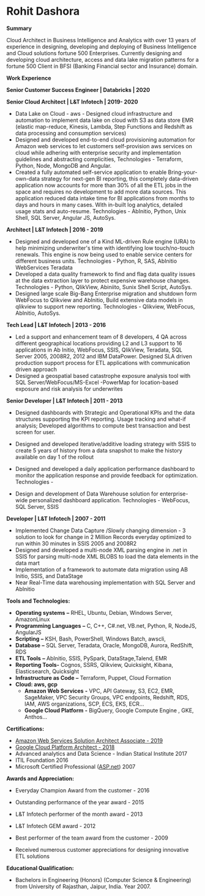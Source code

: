 # **Rohit Dashora**

**Summary**

Cloud Architect in Business Intelligence and Analytics with over 13 years of experience in designing, developing and deploying of Business Intelligence and Cloud solutions fortune 500 Enterprises. Currently designing and developing cloud architecture, access and data lake migration patterns for a fortune 500 Client in BFSI (Banking Financial sector and Insurance) domain.

**Work Experience**

**Senior Customer Success Engineer | Databricks | 2020**

**Senior Cloud Architect | L&amp;T Infotech | 2019- 2020**

  - Data Lake on Cloud - aws - Designed cloud infrastructure and automation to implement data lake on cloud with S3 as data store EMR (elastic map-reduce, Kinesis, Lambda, Step Functions and Redshift as data processing and consumption services)
  - Designed and developed end-to-end cloud provisioning automation for Amazon web services to let customers self-provision aws services on cloud while adhering with enterprise security and implementation guidelines and abstracting complicities, Technologies - Terraform, Python, Node, MongoDB and Angular.
  - Created a fully automated self-service application to enable Bring-your-own-data strategy for next-gen BI reporting, this completely data-driven application now accounts for more than 30% of all the ETL jobs in the space and requires no development to add more data sources. This application reduced data intake time for BI applications from months to days and hours in many cases. With in-built log analytics, detailed usage stats and auto-resume. Technologies - AbInitio, Python, Unix Shell, SQL Server, Angular JS, AutoSys.

**Architect | L&amp;T Infotech | 2016 - 2019**

  - Designed and developed one of a Kind ML-driven Rule engine (URA) to help minimizing underwriter&#39;s time with identifying low touch/no-touch renewals. This engine is now being used to enable service centers for different business units. Technologies - Python, R, SAS, AbInitio WebServices Teradata
  - Developed a data quality framework to find and flag data quality issues at the data extraction layer to protect expensive warehouse changes. Technologies - Python, QlikView, Abiniito, Sunix Shell Script, AutoSys.
  - Designed large scale Big-Bang Enterprise migration and shutdown form WebFocus to Qlikview and AbInitio, Build extensive data models in qlikview to support new reporting. Technologies - Qlikview, WebFocus, AbInitio, AutoSys.

**Tech Lead | L&amp;T Infotech | 2013 - 2016**

  - Led a support and enhancement team of 8 developers, 4 QA across different geographical locations providing L2 and L3 support to 16 applications in Ab Initio, WebFocus, SSIS, QlikView, Teradata, SQL Server 2005, 2008R2, 2012 and IBM DataPower. Designed SLA driven production support process for ETL applications with communication driven approach
  - Designed a geospatial based catastrophe exposure analysis tool with SQL Server/WebFocus/MS-Excel -PowerMap for location-based exposure and risk analysis for underwrites

**Senior Developer | L&amp;T Infotech | 2011 - 2013**

  - Designed dashboards with Strategic and Operational KPIs and the data structures supporting the KPI reporting. Usage tracking and what-if analysis; Developed algorithms to compute best transaction and best screen for user.
  - Designed and developed iterative/additive loading strategy with SSIS to create 5 years of history from a data snapshot to make the history available on day 1 of the rollout

  - Designed and developed a daily application performance dashboard to monitor the application response and provide feedback for optimization. Technologies -
  - Design and development of Data Warehouse solution for enterprise-wide personalized dashboard application. Technologies - WebFocus, SQL Server, SSIS

**Developer | L&amp;T Infotech | 2007 - 2011**

  - Implemented Change Data Capture /Slowly changing dimension - 3 solution to look for change in 2 Million Records everyday optimized to run within 30 minutes in SSIS 2005 and 2008R2
  - Designed and developed a multi-node XML parsing engine in .net in SSIS for parsing multi-node XML BLOBS to load the data elements in the data mart
  - Implementation of a framework to automate data migration using AB Initio, SSIS, and DataStage
  - Near Real-Time data warehousing implementation with SQL Server and AbInitio

**Tools and Technologies:**

  - **Operating systems**  **–** RHEL, Ubuntu, Debian, Windows Server, AmazonLinux
  - **Programming Languages**  **–** C, C++, C#.net, VB.net, Python, R, NodeJS, AngularJS
  - **Scripting**  **–** KSH, Bash, PowerShell, Windows Batch, awscli,
  - **Database**  **–** SQL Server, Teradata, Oracle, MongoDB, Aurora, RedShift, RDS
  - **ETL Tools**  **–** AbInitio, SSIS, PySpark, DataStage,Talend, EMR
  - **Reporting Tools-** Cognos, SSRS, Qlikview, Quicksight, Kibana, Elasticsearch, Quicksight
  - **Infrastructure as Code**  **–** Terraform, Puppet, Cloud Formation
  - **Cloud: aws, gcp**
    - **Amazon Web Services**  **-** VPC, API Gateway, S3, EC2, EMR, SageMaker, VPC Security Groups, VPC endpoints, Redshift, RDS, IAM, AWS organizations, SCP, ECS, EKS, ECR…
    - **Google Cloud Platform**  **-** BigQuery, Google Compute Engine , GKE, Anthos…

**Certifications:**

  - [Amazon Web Services Solution Architect Associate - 2019](https://www.certmetrics.com/amazon/public/badge.aspx?i=1&amp;t=c&amp;d=2019-09-30&amp;ci=AWS01065847)
  - [Google Cloud Platform Architect - 2018](https://www.credential.net/lltu3jck?key=e7d1325ca6abb3214885590e929d79eaf069cad8a01dfcf37e47172c9180cbcf)
  - Advanced analytics and Data Science - Indian Statical Institute 2017
  - ITIL Foundation 2016
  - Microsoft Certified Professional ([ASP.net](http://ASP.net/)) 2007

**Awards and Appreciation:**

  - Everyday Champion Award from the customer - 2016
  - Outstanding performance of the year award - 2015
  - L&amp;T Infotech performer of the month award - 2013

  - L&amp;T Infotech GEM award - 2012

  - Best performer of the team award from the customer - 2009

  - Received numerous customer appreciations for designing innovative ETL solutions

**Educational Qualification:**

  - Bachelors in Engineering (Honors) (Computer Science &amp; Engineering) from University of Rajasthan, Jaipur, India. Year 2007.
